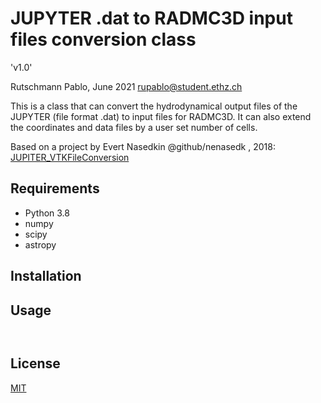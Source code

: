 # JUPYTER .dat to RADMC3D input files conversion class

'v1.0'

Rutschmann Pablo, June 2021
rupablo@student.ethz.ch

This is a class that can convert the hydrodynamical output files of the JUPYTER (file format .dat) to input files for RADMC3D. It can also extend the coordinates and data files by a user set number of cells. 

Based on a project by Evert Nasedkin @github/nenasedk , 2018: [JUPITER_VTKFileConversion](https://github.com/nenasedk/JUPITER_VTKFileConversion)

## Requirements
* Python 3.8
* numpy
* scipy
* astropy


## Installation


## Usage

```


```


## License
[MIT](https://choosealicense.com/licenses/mit/)